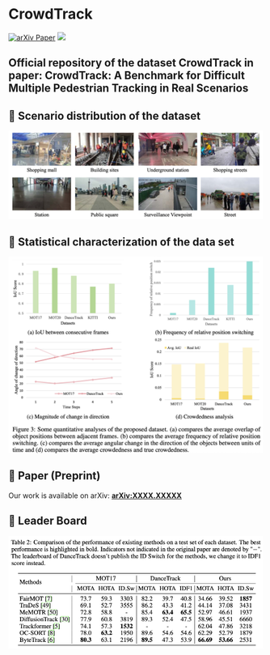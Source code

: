 # CrowdTrack
[![arXiv Paper](https://img.shields.io/badge/arXiv-Paper-<COLOR>.svg)](https://arxiv.org/abs/2502.19958)
[![](https://img.shields.io/badge/{dataset}-{Baidu%20Cloud}-{blue}.svg)]({https://pan.baidu.com/s/1iArSnByE5tEPwlHrKpnWFg?pwd=crtr})

## Official repository of the dataset CrowdTrack in paper: CrowdTrack: A Benchmark for Difficult Multiple Pedestrian Tracking in Real Scenarios

## 📝 Scenario distribution of the dataset
![Changjing Image](assets/changjing.png)  



## 📝 Statistical characterization of the data set
![Tongji Image](assets/tongji.png)  


## 📝 Paper (Preprint)
Our work is available on arXiv: **[arXiv:XXXX.XXXXX](https://arxiv.org/abs/XXXX.XXXXX)** 

## 🚀 Leader Board
![Tongji Image](assets/leaderboard.png) 
<!-- 1. **Installation**  
   ```bash
   pip install -r requirements.txt -->